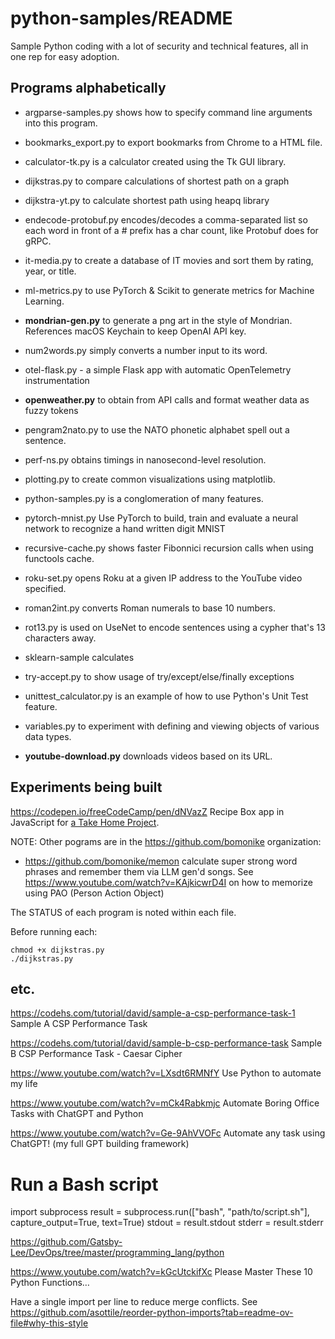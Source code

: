 # python-samples/README

Sample Python coding with a lot of security and technical features, all in one rep for easy adoption.

## Programs alphabetically

* argparse-samples.py shows how to specify command line arguments into this program.
* bookmarks_export.py to export bookmarks from Chrome to a HTML file.
* calculator-tk.py is a calculator created using the Tk GUI library.
* dijkstras.py to compare calculations of shortest path on a graph
* dijkstra-yt.py to calculate shortest path using heapq library
* endecode-protobuf.py encodes/decodes a comma-separated list so each word in front of a # prefix has a char count, like Protobuf does for gRPC.
* it-media.py to create a database of IT movies and sort them by rating, year, or title.

* ml-metrics.py to use PyTorch & Scikit to generate metrics for Machine Learning.
* <strong>mondrian-gen.py</strong> to generate a png art in the style of Mondrian. References macOS Keychain to keep OpenAI API key.

* num2words.py simply converts a number input to its word.
* otel-flask.py - a simple Flask app with automatic OpenTelemetry instrumentation
* <strong>openweather.py</strong> to obtain from API calls and format weather data as fuzzy tokens

* pengram2nato.py to use the NATO phonetic alphabet spell out a sentence.
* perf-ns.py obtains timings in nanosecond-level resolution.
* plotting.py to create common visualizations using matplotlib.
* python-samples.py is a conglomeration of many features.
* pytorch-mnist.py Use PyTorch to build, train and evaluate a neural network to recognize a hand written digit MNIST

* recursive-cache.py shows faster Fibonnici recursion calls when using functools cache.
* roku-set.py opens Roku at a given IP address to the YouTube video specified.
* roman2int.py converts Roman numerals to base 10 numbers.
* rot13.py is used on UseNet to encode sentences using a cypher that's 13 characters away.
* sklearn-sample calculates
* try-accept.py to show usage of try/except/else/finally exceptions
* unittest_calculator.py is an example of how to use Python's Unit Test feature.
* variables.py to experiment with defining and viewing objects of various data types.
* <strong>youtube-download.py</strong> downloads videos based on its URL.

## Experiments being built

https://codepen.io/freeCodeCamp/pen/dNVazZ
Recipe Box app in JavaScript for
<a target="_blank" href="https://www.freecodecamp.org/learn/coding-interview-prep/take-home-projects/build-a-recipe-box">
a Take Home Project</a>.

NOTE: Other pograms are in the https://github.com/bomonike organization:
* https://github.com/bomonike/memon calculate super strong word phrases and remember them via LLM gen'd songs. See https://www.youtube.com/watch?v=KAjkicwrD4I
on how to memorize using PAO (Person Action Object)

The STATUS of each program is noted within each file.

Before running each:
```
chmod +x dijkstras.py
./dijkstras.py
```


## etc.

https://codehs.com/tutorial/david/sample-a-csp-performance-task-1
Sample A CSP Performance Task

https://codehs.com/tutorial/david/sample-b-csp-performance-task
Sample B CSP Performance Task - Caesar Cipher

https://www.youtube.com/watch?v=LXsdt6RMNfY
Use Python to automate my life

https://www.youtube.com/watch?v=mCk4Rabkmjc
Automate Boring Office Tasks with ChatGPT and Python

https://www.youtube.com/watch?v=Ge-9AhVVOFc
Automate any task using ChatGPT! (my full GPT building framework)


# Run a Bash script
import subprocess
result = subprocess.run(["bash", "path/to/script.sh"], capture_output=True, text=True)
stdout = result.stdout
stderr = result.stderr


https://github.com/Gatsby-Lee/DevOps/tree/master/programming_lang/python

https://www.youtube.com/watch?v=kGcUtckifXc
Please Master These 10 Python Functions…

Have a single import per line to reduce merge conflicts.
See https://github.com/asottile/reorder-python-imports?tab=readme-ov-file#why-this-style

